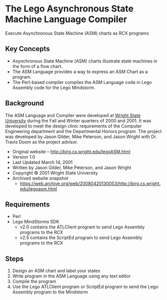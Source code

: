# The Lego Asynchronous State Machine Language Compiler
Execute Asynchronous State Machine (ASM) charts as RCX programs

## Key Concepts
* Asynchronous State Machine (ASM) charts illustrate state machines in the form of a flow chart.
* The ASM Language provides a way to express an ASM Chart as a program.
* The Perl-based compiler compiles the ASM Language code in Lego Assembly code for the Lego Mindstorm.


## Background
The ASM Language and Compiler were developed at [Wright State University](https://wright.edu/) during the Fall and Winter quarters of 2000 and 2001.
It was developed to meet the design clinic requirements of the Computer Engineering department and the Departmental Honors program.
The project was developed by Jason Gilder, Mike Peterson, and Jason Wright with Dr. Travis Doom as the project advisor.
* Original website – http://birg.cs.wright.edu/legoASM.html
* Version 1.0
* Last Updated March 14, 2001
* Written by Jason Gilder, Mike Peterson, and Jason Wright
* Copyright © 2001 Wright State University
* Archived website snapshot
  - https://web.archive.org/web/20080420130053/http://birg.cs.wright.edu/legoasm.html


## Requirements
* Perl
* Lego MindStorms SDK
  - v2.0 contains the ATLClient program to send Lego Assembly programs to the RCX
  - v2.5 contains the ScriptEd program to send Lego Assembly programs to the RCX


## Steps
1. Design an ASM chart and label your states
2. Write program in the ASM Language using any text editor
3. Compile the program
4. Use the Lego ATLClient program or ScriptEd program to send the Lego Assembly program to the Mindstorm

